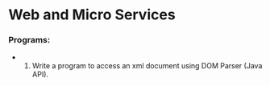 # Web and Micro Services
### Programs:
  - 1. Write a program to access an xml document using DOM Parser (Java API).
